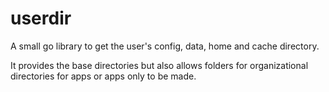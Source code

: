 # userdir

A small go library to get the user's config, data, home and cache directory.

It provides the base directories but also allows folders for organizational directories for apps or apps only to be made.

